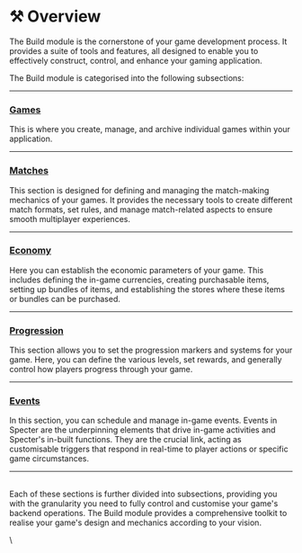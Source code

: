# ⚒️ Overview

The Build module is the cornerstone of your game development process. It provides a suite of tools and features, all designed to enable you to effectively construct, control, and enhance your gaming application.

The Build module is categorised into the following subsections:

***

### [Games](games/)

This is where you create, manage, and archive individual games within your application.

***

### [Matches](matches/)

This section is designed for defining and managing the match-making mechanics of your games. It provides the necessary tools to create different match formats, set rules, and manage match-related aspects to ensure smooth multiplayer experiences.

***

### [Economy](economy/)

Here you can establish the economic parameters of your game. This includes defining the in-game currencies, creating purchasable items, setting up bundles of items, and establishing the stores where these items or bundles can be purchased.

***

### [Progression](progression/)

This section allows you to set the progression markers and systems for your game. Here, you can define the various levels, set rewards, and generally control how players progress through your game.

***

### [Events](events/)

In this section, you can schedule and manage in-game events. Events in Specter are the underpinning elements that drive in-game activities and Specter's in-built functions. They are the crucial link, acting as customisable triggers that respond in real-time to player actions or specific game circumstances.&#x20;

***

\
Each of these sections is further divided into subsections, providing you with the granularity you need to fully control and customise your game's backend operations. The Build module provides a comprehensive toolkit to realise your game's design and mechanics according to your vision.

\
